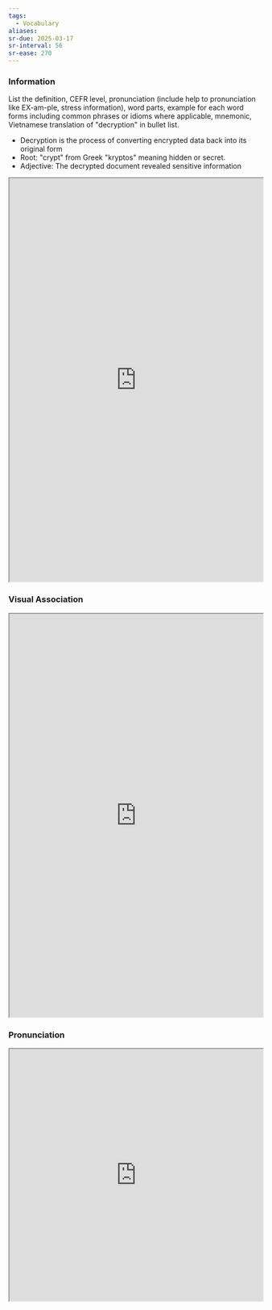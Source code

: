 ```yaml
---
tags:
  - Vocabulary
aliases:
sr-due: 2025-03-17
sr-interval: 56
sr-ease: 270
---
```

### Information

List the definition, CEFR level, pronunciation (include help to pronunciation like EX-am-ple, stress information), word parts, example for each word forms including common phrases or idioms where applicable, mnemonic, Vietnamese translation of "decryption" in bullet list.

- Decryption is the process of converting encrypted data back into its original form
- Root: "crypt" from Greek "kryptos" meaning hidden or secret.
- Adjective: The decrypted document revealed sensitive information

<iframe
    height="800"
    width="100%"
    style="padding: 0; margin: 0;"
    src="https://www.perplexity.ai">
</iframe>

### Visual Association

<iframe
    height="800"
    width="100%"
    style="padding: 0; margin: 0;"
    src="https://www.google.com/search?tbm=isch&q=decryption">
</iframe>

### Pronunciation

<iframe
    height="500"
    width="100%"
    style="padding: 0; margin: 0;"
    src="https://www.google.com/search?q=how+to+pronounce+decryption&hl=en">
</iframe>